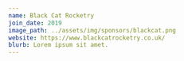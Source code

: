 ```yaml
---
name: Black Cat Rocketry
join_date: 2019
image_path: ../assets/img/sponsors/blackcat.png
website: https://www.blackcatrocketry.co.uk/
blurb: Lorem ipsum sit amet.
---
```

